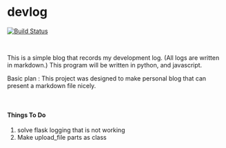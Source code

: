 # devlog
[![Build Status](https://travis-ci.org/flecho/devlog.svg?branch=master)](https://travis-ci.org/flecho/devlog)

<br>

This is a simple blog that records my development log.
(All logs are written in markdown.)
This program will be written in python, and javascript.

Basic plan
: This project was designed to make personal blog that can present a markdown file nicely.

<br>

#### Things To Do
1. solve flask logging that is not working
2. Make upload_file parts as class
